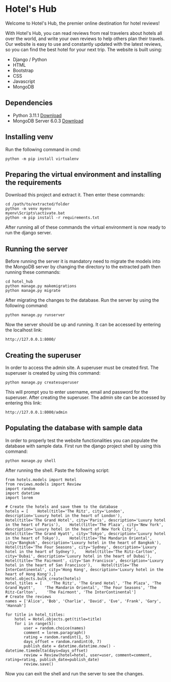 # Hotel's Hub
Welcome to Hotel's Hub, the premier online destination for hotel reviews!

With Hotel's Hub, you can read reviews from real travelers about hotels all over the world, and write your own reviews to help others plan their travels. Our website is easy to use and constantly updated with the latest reviews, so you can find the best hotel for your next trip.
The website is built using:
- Django / Python
- HTML
- Bootstrap
- CSS
- Javascript
- MongoDB


## Dependencies
- Python 3.11.1 [Download](https://www.python.org/ftp/python/3.11.1/python-3.11.1-amd64.exe)
- MongoDB Server 6.0.3 [Download](https://fastdl.mongodb.org/windows/mongodb-windows-x86_64-6.0.3-signed.msi)



## Installing venv
Run the following command in cmd:
```
python -m pip install virtualenv
```

## Preparing the virtual environment and installing the requirements
Download this project and extract it. Then enter these commands:
```
cd /path/to/extracted/folder
python -m venv myenv
myenv\Scripts\activate.bat
python -m pip install -r requirements.txt
```
After running all of these commands the virtual environment is now ready to run the django server.

## Running the server
Before running the server it is mandatory need to migrate the models into the MongoDB server by changing the directory to the extracted path then running these commands:
```
cd hotel_hub
python manage.py makemigrations
python manage.py migrate
```
After migrating the changes to the database. Run the server by using the following command:
```
python manage.py runserver
```
Now the server should be up and running. It can be accessed by entering the localhost link:
```
http://127.0.0.1:8000/
```

## Creating the superuser
In order to access the admin site. A superuser must be created first. The superuser is created by using this command:
```
python manage.py createsuperuser
```
This will prompt you to enter username, email and password for the superuser. After creating the superuser. The admin site can be accessed by entering this link:
```
http://127.0.0.1:8000/admin
```

## Populating the database with sample data
In order to properly test the website functionalities you can populate the database with sample data. First run the django project shell by using this command:
```
python manage.py shell
```
After running the shell. Paste the following script:
```
from hotels.models import Hotel
from reviews.models import Review
import random
import datetime
import lorem

# Create the hotels and save them to the database
hotels = [    Hotel(title='The Ritz', city='London', description='Luxury hotel in the heart of London'),    Hotel(title='The Grand Hotel', city='Paris', description='Luxury hotel in the heart of Paris'),    Hotel(title='The Plaza', city='New York', description='Luxury hotel in the heart of New York City'),    Hotel(title='The Grand Hyatt', city='Tokyo', description='Luxury hotel in the heart of Tokyo'),    Hotel(title='The Mandarin Oriental', city='Bangkok', description='Luxury hotel in the heart of Bangkok'),    Hotel(title='The Four Seasons', city='Sydney', description='Luxury hotel in the heart of Sydney'),    Hotel(title='The Ritz-Carlton', city='Dubai', description='Luxury hotel in the heart of Dubai'),    Hotel(title='The Fairmont', city='San Francisco', description='Luxury hotel in the heart of San Francisco'),    Hotel(title='The InterContinental', city='Hong Kong', description='Luxury hotel in the heart of Hong Kong'),]
Hotel.objects.bulk_create(hotels)
hotel_titles = [    'The Ritz', 'The Grand Hotel', 'The Plaza', 'The Grand Hyatt',    'The Mandarin Oriental', 'The Four Seasons', 'The Ritz-Carlton',    'The Fairmont', 'The InterContinental']
# Create the reviews
names = ['Alice', 'Bob', 'Charlie', 'David', 'Eve', 'Frank', 'Gary', 'Hannah']

for title in hotel_titles:
    hotel = Hotel.objects.get(title=title)
    for i in range(5):
        user = random.choice(names)
        comment = lorem.paragraph()
        rating = random.randint(1, 5)
        days_offset = random.randint(0, 7)
        publish_date = datetime.datetime.now() - datetime.timedelta(days=days_offset)
        review = Review(hotel=hotel, user=user, comment=comment, rating=rating, publish_date=publish_date)
        review.save()
```
Now you can exit the shell and run the server to see the changes.
